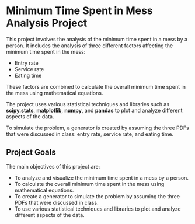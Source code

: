# Minimum Time Spent in Mess Analysis Project

This project involves the analysis of the minimum time spent in a mess by a person. It includes the analysis of three different factors affecting the minimum time spent in the mess: 

- Entry rate
- Service rate
- Eating time

These factors are combined to calculate the overall minimum time spent in the mess using mathematical equations.

The project uses various statistical techniques and libraries such as **scipy.stats**, **matplotlib**, **numpy**, and **pandas** to plot and analyze different aspects of the data.

To simulate the problem, a generator is created by assuming the three PDFs that were discussed in class: entry rate, service rate, and eating time.

## Project Goals

The main objectives of this project are:

- To analyze and visualize the minimum time spent in a mess by a person.
- To calculate the overall minimum time spent in the mess using mathematical equations.
- To create a generator to simulate the problem by assuming the three PDFs that were discussed in class.
- To use various statistical techniques and libraries to plot and analyze different aspects of the data.


